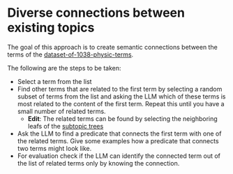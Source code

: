 # Diverse connections between existing topics

The goal of this approach is to create semantic connections between the terms of the [dataset-of-1038-physic-terms](../evaluation/dataset-of-1038-physic-terms.md).

The following are the steps to be taken:
* Select a term from the list
* Find other terms that are related to the first term by selecting a random subset of terms from the list and asking the LLM which of these terms is most related to the content of the first term. Repeat this until you have a small number of related terms.
	* **Edit**: The related terms can be found by selecting the neighboring leafs of the [subtopic trees](../evaluation/subtopic-tree-comparison.md)  
* Ask the LLM to find a predicate that connects the first term with one of the related terms. Give some examples how a predicate that connects two terms might look like.
* For evaluation check if the LLM can identify the connected term out of the list of related terms only by knowing the connection.